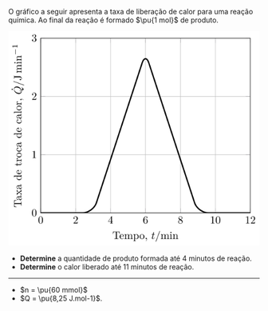 O gráfico a seguir apresenta a taxa de liberação de calor para uma reação química. Ao final da reação é formado $\pu{1 mol}$ de produto.

![Calor por tempo.](2A43-1P.svg)

- **Determine** a quantidade de produto formada até 4 minutos de reação.
- **Determine** o calor liberado até 11 minutos de reação.

---

- $n = \pu{60 mmol}$
- $Q = \pu{8,25 J.mol-1}$.